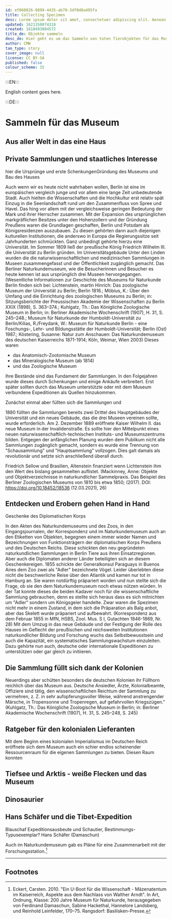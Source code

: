 ```yaml
---
id: ef068026-9899-4435-ab70-3df0d8a495fa
title: Collecting Specimen
desc: Lorem ipsum dolor sit amet, consectetuer adipiscing elit. Aenean commodo ligula eget dolor. Aenean massa. Cum sociis natoque penatibus et magnis dis parturient montes, nascetur ridiculus mus. Donec quam felis, ultricies nec, pellentesque eu, pretium quis, sem. Nulla consequat massa quis enim.
updated: 1621350074310
created: 1618493084572
title_de: Objekte sammeln
desc_de: Hier geht es um das Sammeln von toten Tierobjekten für das Museum.
author: CMW
tao_type: story
cover_image: null
license: CC BY-SA
published: false
colour_scheme: 15
---
```


:::EN:::

English content goes here.

:::DE:::

# Sammeln für das Museum

## Aus aller Welt in das eine Haus

## Private Sammlungen und staatliches Interesse

hier die Ursprünge und erste SchenkungenGründung des Museums und Bau des Hauses

Auch wenn wir es heute nicht wahrhaben wollen, Berlin ist eine im europäischen vergleich junge und vor allem eine lange Zeit unbedeutende Stadt. Auch hielten die Wissenschaften und die Hochkultur erst relativ spät Einzug in die Seenlandschaft rund um den Zusammenfluss von Spree und Havel. Das hing vor allem mit der vergleichsweise geringen Bedeutung der Mark und ihrer Herrscher zusammen. Mit der Expansion des ursprünglichen markgräflichen Besitzes unter den Hohenzollern und der Gründung Preußens waren die Grundlagen geschaffen, Berlin und Potsdam als Königsresidenzen auszubauen. Zu diesen gehörten dann auch diejenigen kulturellen Institutionen, die anderswo in Europa die Regierungssitze seit Jahrhunderten schmückten. Ganz unbedingt gehörte hierzu eine Universität. Im Sommer 1809 ließ der preußische König Friedrich Wilhelm III. die Universität zu Berlin gründen. Im Universitätsgebäude Unter den Linden wurden die  die naturwissenschaftlichen und medizinischen Sammlungen in Museen zusammengefasst und der Öffentlichkeit zugänglich gemacht. Das  Berliner Naturkundemuseum, wie die Besucherinnen und Besucher es heute kennen ist aus  ursprünglich drei Museen hervorgegangen. (Wesentliche Informationen zur Geschichte des Museums für Naturkunde Berlin finden sich bei: Lichtenstein, martin Hinrich: Das zoologische Museum der Universität zu Berlin; Berlin 1816.; Möbius, K.: Über den Umfang und die Einrichtung des zoologischen Museums zu Berlin; in: Sitzungsberichte der Preussischen Akademie der Wissenschaften zu Berlin XXIX (1898),  S. 363–374.; Kuhlgatz, Th.: Das Königliche Zoologische Museum in Berlin; in: Berliner Akademische Wochenschrift (1907), H. 31,  S. 245–248.; Museum für Naturkunde der Humboldt-Universität zu Berlin/Kilias, R./Freydank, W.: Museum für Naturkunde Berlin - eine Foschungs-, Lehr- und Bildungsstätte der Humboldt-Universität; Berlin (Ost) 1987.; Köstering, Susanne: Natur zum Anschauen: Das Naturkundemuseum des deutschen Kaiserreichs 1871-1914; Köln, Weimar, Wien 2003) Dieses waren

* das Anatomisch-Zootomische Museum
* das Mineralogische Museum (ab 1814)
* und das Zoologische Museum

Ihre Bestände sind das Fundament der Sammlungen. In den Folgejahren wurde dieses durch Schenkungen und einige Ankäufe verbreitert. Erst später sollten durch das Museum unterstützte oder mit dem Museum verbundene Expeditionen als Quellen hinzukommen. 

Zunächst einmal aber füllten sich die Sammlungen und 

1880 füllten die Sammlungen bereits zwei Drittel des Hauptgebäudes der Universität und ein neues Gebäude, das die drei Museen vereinen sollte, wurde erforderlich. Am 2. Dezember 1889 eröffnete Kaiser Wilhelm II. das neue Museum in der Invalidenstraße. Es sollte hier den Mittelpunkt eines neuen naturwissenschaftlich-technischen Instituts- und Museumszentrums bilden. Entgegen der anfänglichen Planung wurden dem Publikum nicht alle Sammlungen zugänglich gemacht, sondern es wurde eine Trennung von "Schausammlung" und "Hauptsammlung" vollzogen. Dies galt damals als revolutionär und setzte sich anschließend überall durch.

Friedrich Sellow und Brasilien, Altenstein finanziert wenn Lichtenstein ihm den Wert des bislang gesammelten auflistet. (Mackinney, Anne: Objekte und Objektverzeichnisse in naturkundlicher Sammelpraxis. Das Beispiel des Berliner Zoologischen Museums von 1810 bis etwa 1850; (2017). DOI: https://doi.org/10.18452/18536 (12.03.2021), 26)

## Entdecken und Erobern gehen Hand in Hand

Geschenke des Diplomatischen Korps

In den Akten des Naturkundemuseums und des Zoos, in den Eingangsjournalen, der Korrespondenz und im Naturkundemuseum auch an den Etiketten von Objekten, begegnen einem immer wieder Namen und Bezeichnungen von Funktionsträgern der diplomatischen Korps Preußens und des Deutschen Reichs. Diese schickten den neu gegründeten naturkundlichen Sammlungen in Berlin Tiere aus ihren Einsatzregionen. Aber auch die Diplomaten anderer Länder beteiligten sich an diesem Geschenkereigen. 1855 schickte der Generalkonsul Paraguays in Buenos Aires dem Zoo zwei als "Adler" bezeichnete Vögel. Leider überlebten diese nicht die beschwerliche Reise über den Atlantik und kamen nur tot in Hamburg an. Sie waren notdürftig präpariert worden und nun stellte sich die Frage, ob sie den dem Naturkundemuseum noch etwas nützen würden. In der Tat konnte dieses die beiden Kadaver noch für die wissenschaftliche Sammlung gebrauchen, denn es stellte sich heraus dass es sich mitnichten um "Adler" sondern um Königsgeier handelte. Zwar waren die Spezimen nicht mehr in einem Zustand, in dem sich die Präparation als Balg anbot, aber das Skelett wurde präpariert und aufbewahrt. (Korrespondenz aus dem Februar 1855 in   MfN, HSBS, Zool. Mus. S I, Gutachten 1846-1869, Nr. 28)
Mit dem Umzug in das neue Gebäude und der Festigung der Rolle des Hauses im Geflecht der preußischen und reichsweiten Institutionen naturkundlicher Bildung und Forschung wuchs das Selbstbewusstsein und auch die Kapazität, ein systematisches Sammlungswachstum einzuleiten. Dazu gehörte nun auch, deutsche oder internationale Expeditionen zu unterstützen oder gar gleich zu initiieren.

## Die Sammlung füllt sich dank der Kolonien

Neuerdings aber schütten besonders die deutschen Kolonien ihr Füllhorn reichlich über das Museum aus. Deutsche Ansiedler, Ärzte, Kolonialbeamte, Offiziere sind tätig, den wissenschaftlichen Reichtum der Sammlung zu vermehren, z. Z. in sehr aufopferungsvoller Weise, während anstrengender Märsche, in Tropensonne und Tropenregen, auf gefahrvollen Kriegszügen." (Kuhlgatz, Th.: Das Königliche Zoologische Museum in Berlin; in: Berliner Akademische Wochenschrift (1907), H. 31,  S. 245–248, S. 245)

## Ratgeber für den kolonialen Lieferanten

Mit dem Beginn eines kolonialen Imperialismus im Deutschen Reich eröffnete sich dem Museum auch ein schier endlos scheinender Ressourcenraum für die eigenen Sammlungen zu bieten. Diesen Raum konnten 

## Tiefsee und Arktis - weiße Flecken und das Museum

## Dinosaurier

## Hans Schäfer und die Tibet-Expedition

Blauschaf Expeditionsausbeute und Schautier, Bestimmungs-Typusexemplar?
Hans Schäfer (Damaschun)

Auch im Naturkundemuseum gab es Pläne für eine Zusammenarbeit mit der Forschungsstation.[^expeditions1]

---

## Footnotes

[^expeditions1]: Eckert, Carsten. 2010. "Ein U-Boot für die Wissenschaft - Mäzenatentum im Kaiserreich, Aspekte aus dem Nachlass von Walther Arndt". In Art, Ordnung, Klasse: 200 Jahre Museum für Naturkunde, herausgegeben von Ferdinand Damaschun, Sabine Hackethal, Hannelore Landsberg, und Reinhold Leinfelder, 170–75. Rangsdorf: Basilisken-Presse.

